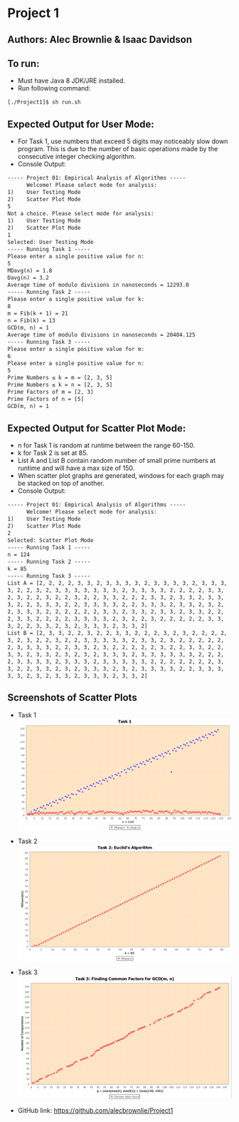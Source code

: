 # Project 1
Authors: Alec Brownlie & Isaac Davidson
----------------------------
To run:
----------------------------
- Must have Java 8 JDK/JRE installed.
- Run following command:
```
[./Project1]$ sh run.sh
```
Expected Output for User Mode:
----------------------------
- For Task 1, use numbers that exceed 5 digits may noticeably slow down program. This is due to the number of basic operations made by the consecutive integer checking algorithm.
- Console Output:
```
----- Project 01: Empirical Analysis of Algorithms -----
      Welcome! Please select mode for analysis: 
1)    User Testing Mode
2)    Scatter Plot Mode
5
Not a choice. Please select mode for analysis: 
1)    User Testing Mode
2)    Scatter Plot Mode
1
Selected: User Testing Mode
----- Running Task 1 -----
Please enter a single positive value for n: 
5
MDavg(n) = 1.8
Davg(n) = 3.2
Average time of modulo divisions in nanoseconds = 12293.0
----- Running Task 2 -----
Please enter a single positive value for k: 
8
m = Fib(k + 1) = 21
n = Fib(k) = 13
GCD(m, n) = 1
Average time of modulo divisions in nanoseconds = 20404.125
----- Running Task 3 -----
Please enter a single positive value for m: 
6
Please enter a single positive value for n: 
5
Prime Numbers ≤ k = m = [2, 3, 5]
Prime Numbers ≤ k = n = [2, 3, 5]
Prime Factors of m = [2, 3]
Prime Factors of n = [5]
GCD(m, n) = 1
```

Expected Output for Scatter Plot Mode:
-----------------------------
- n for Task 1 is random at runtime between the range 60-150.
- k for Task 2 is set at 85.
- List A and List B contain random number of small prime numbers at runtime and will have a max size of 150.
- When scatter plot graphs are generated, windows for each graph may be stacked on top of another.
- Console Output:
```
----- Project 01: Empirical Analysis of Algorithms -----
      Welcome! Please select mode for analysis: 
1)    User Testing Mode
2)    Scatter Plot Mode
2
Selected: Scatter Plot Mode
----- Running Task 1 -----
n = 124
----- Running Task 2 -----
k = 85
----- Running Task 3 -----
List A = [2, 2, 2, 2, 3, 3, 2, 3, 3, 3, 3, 2, 3, 3, 3, 3, 2, 3, 3, 3, 3, 2, 2, 3, 2, 3, 3, 3, 3, 3, 3, 3, 2, 3, 3, 3, 3, 2, 2, 2, 2, 3, 3, 2, 3, 2, 2, 3, 2, 2, 3, 2, 2, 3, 3, 2, 2, 2, 3, 3, 2, 3, 3, 2, 3, 3, 3, 2, 2, 3, 3, 3, 2, 2, 3, 3, 3, 3, 2, 2, 3, 3, 3, 2, 3, 3, 2, 3, 2, 2, 3, 3, 3, 2, 2, 2, 2, 2, 2, 3, 3, 2, 3, 3, 2, 3, 3, 2, 3, 3, 2, 2, 2, 3, 3, 2, 2, 2, 2, 3, 3, 3, 3, 2, 3, 2, 2, 3, 2, 2, 2, 2, 2, 3, 3, 3, 2, 2, 3, 3, 2, 3, 2, 3, 3, 3, 2, 3, 3, 2]
List B = [2, 3, 3, 2, 2, 3, 2, 2, 3, 3, 2, 2, 2, 3, 2, 3, 2, 2, 2, 2, 3, 2, 3, 2, 2, 3, 2, 2, 3, 3, 3, 3, 3, 2, 3, 3, 2, 3, 2, 2, 2, 2, 2, 2, 3, 3, 3, 3, 2, 2, 3, 3, 2, 3, 2, 2, 2, 2, 2, 3, 2, 2, 3, 3, 2, 2, 3, 3, 2, 3, 3, 2, 3, 2, 3, 2, 3, 3, 3, 2, 3, 3, 3, 3, 3, 3, 2, 2, 2, 2, 3, 3, 3, 3, 2, 3, 3, 3, 2, 3, 3, 3, 3, 3, 2, 2, 2, 2, 2, 2, 2, 3, 3, 2, 2, 3, 3, 2, 3, 2, 3, 3, 3, 2, 3, 2, 3, 3, 3, 3, 2, 2, 3, 3, 3, 3, 3, 2, 3, 2, 3, 3, 2, 3, 3, 3, 2, 3, 3, 2]
```
Screenshots of Scatter Plots
-----------------------------
- Task 1
![alt text](https://github.com/alecbrownlie/Project1/blob/master/graphs/task1/euclid_vs_cic.png)
- Task 2
![alt text](https://github.com/alecbrownlie/Project1/blob/master/graphs/task2/euclid_w_fibonacci.png)
- Task 3
![alt text](https://github.com/alecbrownlie/Project1/blob/master/graphs/task3/common_factors.png)

- GitHub link: https://github.com/alecbrownlie/Project1
